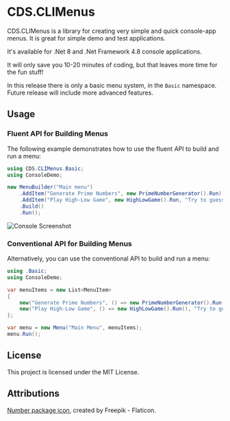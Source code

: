 ﻿# CDS.CLIMenus

CDS.CLIMenus is a library for creating very simple and quick 
console-app menus. It is great for simple demo and test applications.

It's available for .Net 8 and .Net Framework 4.8 console applications.

It will only save you 10-20 minutes of coding, but that leaves more 
time for the fun stuff!

In this release there is only a basic menu system, in the `Basic` namespace. Future 
release will include more advanced features.

## Usage

### Fluent API for Building Menus

The following example demonstrates how to use the fluent API to build and run a menu:

```csharp
using CDS.CLIMenus.Basic; 
using ConsoleDemo;

new MenuBuilder("Main menu")
	.AddItem("Generate Prime Numbers", new PrimeNumberGenerator().Run) 
	.AddItem("Play High-Low Game", new HighLowGame().Run, "Try to guess the number I'm thinking of!") 
	.Build() 
	.Run();
```

![Console Screenshot](https://raw.githubusercontent.com/nooogle/CDS.CLIMenus/master/Docs/Console_Screenshot.png)


### Conventional API for Building Menus

Alternatively, you can use the conventional API to build and run a menu:

```csharp
using .Basic; 
using ConsoleDemo;

var menuItems = new List<MenuItem>
{
    new("Generate Prime Numbers", () => new PrimeNumberGenerator().Run()),
    new("Play High-Low Game", () => new HighLowGame().Run(), "Try to guess the number I'm thinking of!")
};

var menu = new Menu("Main Menu", menuItems);
menu.Run();
```


## License

This project is licensed under the MIT License.

## Attributions

[Number package icon](https://www.flaticon.com/free-icons/number), created by Freepik - Flaticon.



